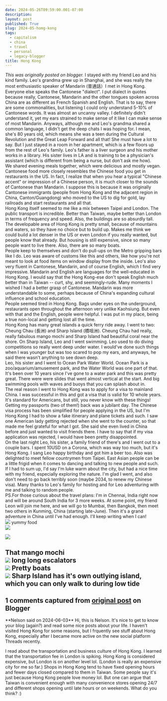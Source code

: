 ```yaml
---
date: 2024-05-26T09:59:00.001-07:00
description: 
layout: post
published: True
slug: 2024-05-homg-kong
tags:
  - capitalism
  - china
  - travel
  - personal
  - legacy-blogger
title: Hong Kong
---
```


*This was originally posted on blogger.*
I stayed with my friend Leo and his kind family. Leo's grandma grew up in Shanghai, and she was really the most enthusiastic speaker of Mandarin (普通話）I met in Hong Kong. Everyone else speaks the Cantonese "dialect". I put dialect in quotes because really, Cantonese, Mandarin and the other tongues spoken across China are as different as French Spanish and English. That is to say, there are some commonalities, but listening I could only understand 5-10% of Cantonese words. It was almost an uncanny valley. I definitely didn't understand it, yet my ears strained to make sense of it like I can make sense of most Mandarin. Anyways, although me and Leo's grandma shared a common language, I didn't get the deep chats I was hoping for. I mean, she's 80 years old, which means she was a teen during the Cultural Revolution and the Great Leap Forward and all that! She must have a lot to say. But I just stayed in a room in her apartment, which is a few floors up from the rest of Leo's family. Leo's father is a liver surgeon and his mother works in a library. His sister lives in LA and is training to be a physician's assistant (which is different from being a nurse, but don't ask me how).  
We shared evening meals together, which were delicious and mostly vegan. Cantonese food more closely resembles the Chinese food you get in restaurants in the US. In fact, I realize that when you hear a typical "Chinese accent" or impression of a Chinese person, it is much closer to the sounds of Cantonese than Mandarin. I suppose this is because it was originally Cantonese immigrants (people from Hong Kong and the adjacent region in China, Canton/Guangdong) who moved to the US to dig for gold, lay railroads and start restaurants and all that.   
Hong Kong itself seemed to me like a mix between Taipei and London. The public transport is incredible. Better than Taiwan, maybe better than London in terms of frequency and speed. Also, the buildings are so absurdly tall. The developable area of Hong Kong is pretty small, because of mountains and waters, so they have no choice but to build up. Makes me think we could build a lot denser in the US or even London if you really wanted, but people know that already. But housing is still expensive, since so many people want to live there. Also, there are so many boats.  
People keep to themselves and don't do pull-ups on the Metro gripping bars like I do. Leo was aware of customs like this and others, like how you're not meant to look at food items on window display from the inside. Leo's also very fluent in Cantonese, Mandarin, and of course English, which I find very impressive. Mandarin and English are languages for the well-educated in Hong Kong. I would say that the Hong Kong-ese don't speak English much better than in Taiwan -- curt, shy, and seemingly-rude. Many moments I wished I had a better grasp of Cantonese. Mandarin was more understandable to some, perhaps because of China's expanding cultural influence and school education.   
People seemed tired in Hong Kong. Bags under eyes on the underground, restaurants open throughout the afternoon very unlike Kaohsiung. But even with that and the English, people were helpful. I was put in my place, being a true non-local and getting lost all the time.    
Hong Kong has many great islands a quick ferry ride away. I went to two: Cheung Chau (長洲) and Sharp Island (橋咀洲). Cheung Chau had really, really fabulous mango mochi and Sharp Island had beautiful coral near the shore. On Sharp Island, Leo and I went swimming. Leo used to do diving competitions so really went deep under water. I would've done such things when I was younger but was too scared to pop my ears, and anyways, he said there wasn't anything to see down deep.   
Leo, his sister and I went to Ocean Park Water World. Ocean Park is a zoo/aquarium/amusement park, and the Water World was one part of that. It's been over 10 years since I've gone to a water park and this was pretty great. There were were slides that went almost vertical at the start. And big swimming pools with waves and buoys that you can splash about in.   
The real reason I went to Hong Kong was to apply for a visa to mainland China. I was successful in this and got a visa that is valid for 10 whole years. It's standard for Americans, but still, you never know with these things! Getting my passports (two of them!) back was a jubilant day. The Chinese visa process has been simplified for people applying in the US, but I'm Hong Kong I had to show a fake itinerary and plane tickets and such. I saw one American lady getting rejected when she went to the counter, so that made me feel grateful for what I got. She said she even lived in China before and just wanted to visit friends there. I have to say that if my visa application was rejected, I would have been pretty disappointed.   
On the last night Leo, his sister, a family friend of there's and I went out to a couple bars. I spent 10USD on a Corona, which was way too much, but it's Hong Kong. I sang Leo happy birthday and got him a beer too. Also was delighted to meet fellow countrymen from Taipei. East Asian people can be a little frigid when it comes to dancing and talking to new people and such.  
If I had to sum up, I'd say I'm luke warm about the city, but had a nice time with my friend, especially exploring the nature. I'm glad I went, and also don't need to go back terribly soon (maybe 2034, to renew my Chinese visa). Many thanks to Leo's family for hosting and for Leo adventuring with me and talking to random people.  
PS.For those curious about the travel plans: I'm in Chennai, India right now and will be around South India for 3 more weeks. At some point, my friend Leon will join me here, and we will go to Mumbai, then Bangkok, then meet two others in Kunming, China (starting late-June). Then it's a grand adventure in China until I've had enough. I'll keep writing when I can!  
[![](https://blogger.googleusercontent.com/img/a/AVvXsEhjZTuW1Vy8iPW2eRtnAVHMMTDPhsGlh4Np8rvhsGCuBlz6SPg8BCkCcgG9dW-4keQ_gAzFb_wnTp0NyBZpI7_NsJGL3bwdjNxQziKvZcCl9j_RompclAA3a1UgcIOrrvQcPXam5YQ7O-AQa7FYwyAaNxteCYguVceSJgylN3JkA4_dj-Zd7Dj_0Zu3toc)](https://blogger.googleusercontent.com/img/a/AVvXsEhjZTuW1Vy8iPW2eRtnAVHMMTDPhsGlh4Np8rvhsGCuBlz6SPg8BCkCcgG9dW-4keQ_gAzFb_wnTp0NyBZpI7_NsJGL3bwdjNxQziKvZcCl9j_RompclAA3a1UgcIOrrvQcPXam5YQ7O-AQa7FYwyAaNxteCYguVceSJgylN3JkA4_dj-Zd7Dj_0Zu3toc)
yummy food  
[![](https://blogger.googleusercontent.com/img/a/AVvXsEjA6w7cEItNjZ1CxNMpnRnpXS0YXHHwgItCJXOuQXwuACY-gVoVRvGGVMBVUGxtZ1_MTaPXp8bmz8hRKdXcdIhDv8pi9q-jYcCGzFP6jaBYE94lOC9OzK7Tj-7phNoMTwTa8Hsb6AIhNInQ82gcTWgvQO1lrz4IwWUiIdC3vGvSwIaDRQBMXHD0DZzibjI)](https://blogger.googleusercontent.com/img/a/AVvXsEjA6w7cEItNjZ1CxNMpnRnpXS0YXHHwgItCJXOuQXwuACY-gVoVRvGGVMBVUGxtZ1_MTaPXp8bmz8hRKdXcdIhDv8pi9q-jYcCGzFP6jaBYE94lOC9OzK7Tj-7phNoMTwTa8Hsb6AIhNInQ82gcTWgvQO1lrz4IwWUiIdC3vGvSwIaDRQBMXHD0DZzibjI)
  
  
[![](https://blogger.googleusercontent.com/img/a/AVvXsEgrTA7q_L2L3oFmGZ66hK0CtHuqKVsHtP3z5W9UgwCAvbOzxxbyV_jlB_FZFugS4gmBHJ8047H9_Fy7Gub1KT_2oPDAVxFYCx_i6xXmsTVfwcpkgZwwLso5x9GvlkyUZuNiDlt3kkJ4T3AMhAo8N5_nqDRFqjWlGpvDJr3Cfxr9M80H3qEIZuvmxx7JJDE)](https://blogger.googleusercontent.com/img/a/AVvXsEgrTA7q_L2L3oFmGZ66hK0CtHuqKVsHtP3z5W9UgwCAvbOzxxbyV_jlB_FZFugS4gmBHJ8047H9_Fy7Gub1KT_2oPDAVxFYCx_i6xXmsTVfwcpkgZwwLso5x9GvlkyUZuNiDlt3kkJ4T3AMhAo8N5_nqDRFqjWlGpvDJr3Cfxr9M80H3qEIZuvmxx7JJDE)
  
That mango mochi  
[![](https://blogger.googleusercontent.com/img/a/AVvXsEicfV0GYg6myqNohSwFWlURnguY-HZAHZyrzog57epsQGabafsLR65SbYu_05ConDJma-j3QWE-bKmTALgPsuqAN9_5BgZdOEYInfyYBJnsR39zBgT6yuhlL2h_0LdkxZV0vpZucipRo4yiCCB13OFb0qOu0lc_mn3GbXDKzS_gEIOKDKzxMaTcRtkQA9U)](https://blogger.googleusercontent.com/img/a/AVvXsEicfV0GYg6myqNohSwFWlURnguY-HZAHZyrzog57epsQGabafsLR65SbYu_05ConDJma-j3QWE-bKmTALgPsuqAN9_5BgZdOEYInfyYBJnsR39zBgT6yuhlL2h_0LdkxZV0vpZucipRo4yiCCB13OFb0qOu0lc_mn3GbXDKzS_gEIOKDKzxMaTcRtkQA9U)
long long escalators  
[![](https://blogger.googleusercontent.com/img/a/AVvXsEhaYvakmVTvgMTRN88mFMHJpSrwbGggIwZaLs9jqTwfkziP0Ci3hLEem1tCCcxX5CnnZ3qgQ0gq3G_QGZbOTVwPgzy5kaELg7_4j9XFMsfLE_5Mnyg21yk2ww1eW_32_XrvzEgZHAhLfk0YGPIp_6wgzQ-isEi-Y5LBUEKNZl-PhC8VpgYqLZmNle_16Pk)](https://blogger.googleusercontent.com/img/a/AVvXsEhaYvakmVTvgMTRN88mFMHJpSrwbGggIwZaLs9jqTwfkziP0Ci3hLEem1tCCcxX5CnnZ3qgQ0gq3G_QGZbOTVwPgzy5kaELg7_4j9XFMsfLE_5Mnyg21yk2ww1eW_32_XrvzEgZHAhLfk0YGPIp_6wgzQ-isEi-Y5LBUEKNZl-PhC8VpgYqLZmNle_16Pk)
Pretty boats   
[![](https://blogger.googleusercontent.com/img/a/AVvXsEhjlnGlvjfDWnzAB7R0vm7f0-shjx8jlhUB2g-q7ufm6WiUTguoWbz1yx8IJmvwpFO0_MJuOVrI2PbnpyPeAwkGPxMX4r5ToWvaFAURhSZu7jiNx3khqOPYTY3e1BS-cYiYrsybnnWhuGEkvD8fkJAiziM302N26sxxh3JWCKl1Q1q2ABOU1Act2NPzOeY)](https://blogger.googleusercontent.com/img/a/AVvXsEhjlnGlvjfDWnzAB7R0vm7f0-shjx8jlhUB2g-q7ufm6WiUTguoWbz1yx8IJmvwpFO0_MJuOVrI2PbnpyPeAwkGPxMX4r5ToWvaFAURhSZu7jiNx3khqOPYTY3e1BS-cYiYrsybnnWhuGEkvD8fkJAiziM302N26sxxh3JWCKl1Q1q2ABOU1Act2NPzOeY)
Sharp Island has it's own outlying island, which you can only walk to during low tide
---
## 1 comments captured from [original post](https://www.rohanprasad.org/2024/05/homg-kong.html) on Blogger
\*\*Nelson said on 2024-06-03\*\*
Hi, this is Nelson. It's nice to get to know your blog (again?) and read some nice posts about your life. I haven't visited Hong Kong for some reasons, but I frquently see stuff about Hong Kong, especially after I became more active on the new social platform Threads recently.   
  
I read about the transportation and business culture of Hong Kong. I learned that the transportation fee in London is spiking. Hong Kong is considered expensive, but London is on another level lol. (London is really an expensive city for me so far.) Shops in Hong Kong tend to have fixed opening hours and fewer days closed compared to them in Taiwan. Some people say it's just because Hong Kong people love money lol. But one can argue that Taiwan is convenient enough with many convenience stores opening 24/7 and different shops opening until late hours or on weekends. What do you think? :)